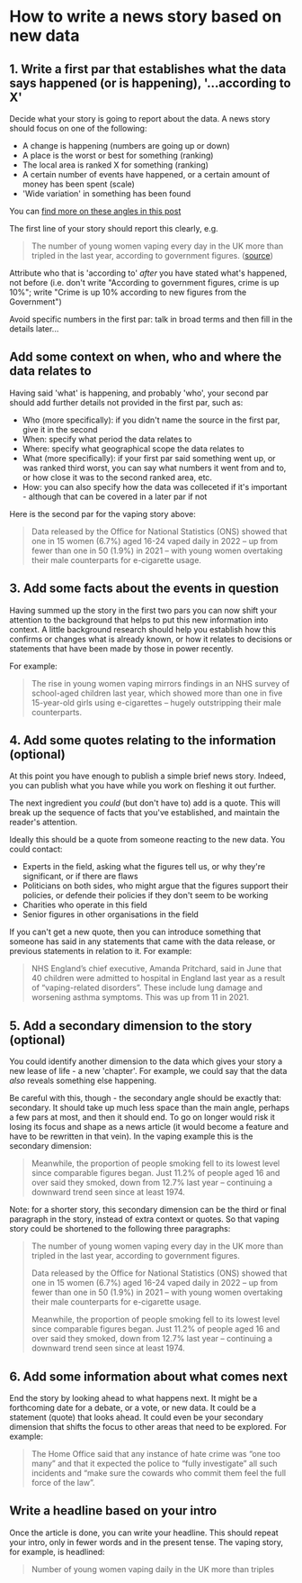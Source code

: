 # How to write a news story based on new data

## 1. Write a first par that establishes what the data says happened (or is happening), '...according to X'

Decide what your story is going to report about the data. A news story should focus on one of the following:

* A change is happening (numbers are going up or down)
* A place is the worst or best for something (ranking)
* The local area is ranked X for something (ranking)
* A certain number of events have happened, or a certain amount of money has been spent (scale)
* 'Wide variation' in something has been found

You can [find more on these angles in this post](https://onlinejournalismblog.com/2020/08/11/here-are-the-7-types-of-stories-most-often-found-in-data/)

The first line of your story should report this clearly, e.g. 

> The number of young women vaping every day in the UK more than tripled in the last year, according to government figures. ([source](https://www.theguardian.com/society/2023/sep/05/young-women-vaping-daily-uk-triples-ons))

Attribute who that is 'according to' *after* you have stated what's happened, not before (i.e. don't write "According to government figures, crime is up 10%"; write "Crime is up 10% according to new figures from the Government")

Avoid specific numbers in the first par: talk in broad terms and then fill in the details later...

## Add some context on when, who and where the data relates to

Having said 'what' is happening, and probably 'who', your second par should add further details not provided in the first par, such as:

* Who (more specifically): if you didn't name the source in the first par, give it in the second
* When: specify what period the data relates to
* Where: specify what geographical scope the data relates to
* What (more specifically): if your first par said something went up, or was ranked third worst, you can say what numbers it went from and to, or how close it was to the second ranked area, etc.
* How: you can also specify how the data was colleceted if it's important - although that can be covered in a later par if not

Here is the second par for the vaping story above:

> Data released by the Office for National Statistics (ONS) showed that one in 15 women (6.7%) aged 16-24 vaped daily in 2022 – up from fewer than one in 50 (1.9%) in 2021 – with young women overtaking their male counterparts for e-cigarette usage.

## 3. Add some facts about the events in question

Having summed up the story in the first two pars you can now shift your attention to the background that helps to put this new information into context. A little background research should help you establish how this confirms or changes what is already known, or how it relates to decisions or statements that have been made by those in power recently.

For example:

> The rise in young women vaping mirrors findings in an NHS survey of school-aged children last year, which showed more than one in five 15-year-old girls using e-cigarettes – hugely outstripping their male counterparts.

## 4. Add some quotes relating to the information (optional)

At this point you have enough to publish a simple brief news story. Indeed, you can publish what you have while you work on fleshing it out further.

The next ingredient you *could* (but don't have to) add is a quote. This will break up the sequence of facts that you've established, and maintain the reader's attention. 

Ideally this should be a quote from someone reacting to the new data. You could contact:

* Experts in the field, asking what the figures tell us, or why they're significant, or if there are flaws
* Politicians on both sides, who might argue that the figures support their policies, or defende their policies if they don't seem to be working
* Charities who operate in this field
* Senior figures in other organisations in the field

If you can't get a new quote, then you can introduce something that someone has said in any statements that came with the data release, or previous statements in relation to it. For example:

> NHS England’s chief executive, Amanda Pritchard, said in June that 40 children were admitted to hospital in England last year as a result of “vaping-related disorders”. These include lung damage and worsening asthma symptoms. This was up from 11 in 2021.

## 5. Add a secondary dimension to the story (optional)

You could identify another dimension to the data which gives your story a new lease of life - a new 'chapter'. For example, we could say that the data *also* reveals something else happening. 

Be careful with this, though - the secondary angle should be exactly that: secondary. It should take up much less space than the main angle, perhaps a few pars at most, and then it should end. To go on longer would risk it losing its focus and shape as a news article (it would become a feature and have to be rewritten in that vein). In the vaping example this is the secondary dimension:

> Meanwhile, the proportion of people smoking fell to its lowest level since comparable figures began. Just 11.2% of people aged 16 and over said they smoked, down from 12.7% last year – continuing a downward trend seen since at least 1974.

Note: for a shorter story, this secondary dimension can be the third or final paragraph in the story, instead of extra context or quotes. So that vaping story could be shortened to the following three paragraphs:

> The number of young women vaping every day in the UK more than tripled in the last year, according to government figures.
>
> Data released by the Office for National Statistics (ONS) showed that one in 15 women (6.7%) aged 16-24 vaped daily in 2022 – up from fewer than one in 50 (1.9%) in 2021 – with young women overtaking their male counterparts for e-cigarette usage.
>
> Meanwhile, the proportion of people smoking fell to its lowest level since comparable figures began. Just 11.2% of people aged 16 and over said they smoked, down from 12.7% last year – continuing a downward trend seen since at least 1974.

## 6. Add some information about what comes next

End the story by looking ahead to what happens next. It might be a forthcoming date for a debate, or a vote, or new data. It could be a statement (quote) that looks ahead. It could even be your secondary dimension that shifts the focus to other areas that need to be explored. For example:

> The Home Office said that any instance of hate crime was “one too many” and that it expected the police to “fully investigate” all such incidents and “make sure the cowards who commit them feel the full force of the law”.

## Write a headline based on your intro

Once the article is done, you can write your headline. This should repeat your intro, only in fewer words and in the present tense. The vaping story, for example, is headlined: 

> Number of young women vaping daily in the UK more than triples
